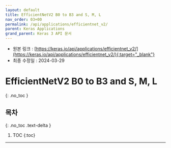 ```yaml
---
layout: default
title: EfficientNetV2 B0 to B3 and S, M, L
nav_order: 03+00
permalink: /api/applications/efficientnet_v2/
parent: Keras Applications
grand_parent: Keras 3 API 문서
---
```


* 원본 링크 : [https://keras.io/api/applications/efficientnet_v2/](https://keras.io/api/applications/efficientnet_v2/){:target="_blank"}
* 최종 수정일 : 2024-03-29

# EfficientNetV2 B0 to B3 and S, M, L
{: .no_toc }

## 목차
{: .no_toc .text-delta }

1. TOC
{:toc}

---
